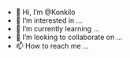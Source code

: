 - 👋 Hi, I’m @Konkilo
- 👀 I’m interested in ...
- 🌱 I’m currently learning ...
- 💞️ I’m looking to collaborate on ...
- 📫 How to reach me ...

<!---
Konkilo/Konkilo is a ✨ special ✨ repository because its `README.md` (this file) appears on your GitHub profile.
You can click the Preview link to take a look at your changes.
--->
